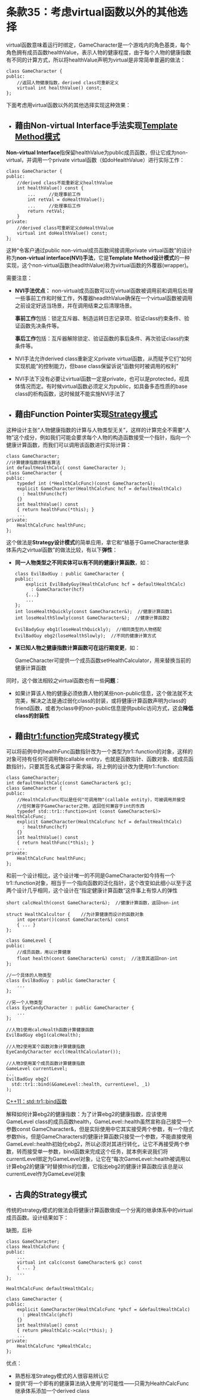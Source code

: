 # 条款35：考虑virtual函数以外的其他选择

virtual函数意味着运行时绑定，GameCharacter是一个游戏内的角色基类，每个角色拥有成员函数healthValue，表示人物的健康程度，由于每个人物的健康指数有不同的计算方式，所以将healthValue声明为virtual是非常简单普遍的做法：

```
class GameCharacter {
public:
    //返回人物健康指数，derived class可重新定义
    virtual int healthValue() const;  
};
```
下面考虑用virtual函数以外的其他选择实现这种效果：

- ## 藉由Non-virtual Interface手法实现[Template Method模式]()

**Non-virtual Interface**指保留healthValue为public成员函数，但让它成为non-virtual，并调用一个private virtual函数（如doHealthValue）进行实际工作：
```
class GameCharacter {
public:
    //derived class不能重新定义healthValue
    int healthValue() const {
        ...     //处理事前工作
        int retVal = doHealthValue();
        ...     //处理事后工作
        return retVal;
    }
private:
    //derived class可重新定义doHealthValue
    virtual int doHealthValue() const;
};
```

这种“令客户通过public non-virtual成员函数间接调用private virtual函数”的设计称为**non-virtual interface(NVI)手法**，它是**Template Method设计模式**的一种实现，这个non-virtual函数(headlthValue)称为virtual函数的外覆器(wrapper)。

需要注意：

  - **NVI手法优点：** non-virtual成员函数可以在virtual函数被调用前和调用后处理一些事前工作和时候工作，外覆器headlthValue确保在一个virtual函数被调用之前设定好适当场景，并在调用结束之后清理场景。

    **事前工作**包括：锁定互斥器、制造运转日志记录项、验证class约束条件、验证函数先决条件等。

    **事后工作**包括：互斥器解除锁定、验证函数的事后条件、再次验证class约束条件等。
    
  - NVI手法允许derived class重新定义private virtual函数，从而赋予它们“如何实现机能”的控制能力，但base class保留诉说“函数何时被调用的权利”
  
  - NVI手法下没有必要让virtual函数一定是private，也可以是protected，视具体情况而定。有时候virtual函数必须定义为public，如具备多态性质的base class的析构函数，这时候就不能实施NVI手法了


- ## 藉由Function Pointer实现[Strategy模式]()

这种设计主张“人物健康指数的计算与人物类型无关”，这样的计算完全不需要“人物”这个成分，例如我们可能会要求每个人物的构造函数接受一个指针，指向一个健康计算函数，而我们可以调用该函数进行实际计算：

```
class GameCharacter;
//计算健康指数的缺省算法
int defaultHealthCalc( const GameCharacter );
class GameCharacter {
public:
    typedef int (*HealthCalcFunc)(const GameCharacter&);
    explicit GameCharacter(HealthCalcFunc hcf = defaultHealthCalc)
      : healthFunc(hcf)
    {}
    int healthValue() const
    { return healthFunc(*this); }
    ...
private:
    HealthCalcFunc healthFunc;
};
```
这个做法是**Strategy设计模式**的简单应用，拿它和“植基于GameCharacter继承体系内之virtual函数”的做法比较，有以下**弹性**：

  - **同一人物类型之不同实体可以有不同的健康计算函数**，如：
    
    ```
    class EvilBadGuy : public GameCharacter {
    public:
        explicit EvilBadyGuy(HealthCalcFunc hcf = defaultHealthCalc)
          : GameCharacter(hcf)
        {...}
        ...
    };
    int loseHealthQuickly(const GameCharacter&);  //健康计算函数1
    int loseHealthSlowly(const GameCharacter&);  //健康计算函数2
    
    EvilBadyGuy ebg1(loseHealthQuickly);  //相同类型的人物搭配
    EvilBadGuy ebg2(loseHealthSlowly);  //不同的健康计算方式
    ```
  
  - **某已知人物之健康指数计算函数可在运行期变更**，如：
  
    GameCharacter可提供一个成员函数setHealthCalculator，用来替换当前的健康计算函数
  
同时，这个做法相较之virtual函数也有一些**问题**：

  - 如果计算该人物的健康必须依靠人物的某些non-public信息，这个做法就不太完美，解决之法是通过弱化class的封装，或将健康计算函数声明为class的friend函数，或者为class中的non-public信息提供public访问方式，这会**降低class的封装性**

- ## 藉由[tr1:function]()完成Strategy模式

可以将前例中的healthFunc函数指针改为一个类型为tr1::function的对象，这样的对象可持有任何可调用物(callable entity，也就是函数指针、函数对象、或成员函数指针)，只要其签名式兼容于需求端，将上例的设计改为使用tr1::function:

```
class GameCharacter; 
int defaultHealthCalc(const GameCharacter& gc);
class GameCharacter {
public:
    //HealthCalcFunc可以是任何"可调用物"(callable entity)，可被调用并接受
    //任何兼容于GameCharacter之物，返回任何兼容于int的东西
    typedef std::tr1::function<int (const GameCharacter&)> HealthCalcFunc;
    explicit GameCharacter(HealthCalcFunc hcf = defaultHealthCalc)
      : healthFunc(hcf)
    {}
    int healthValue() const
    { return healthFunc(*this); }
    ...
private:
    HealthCalcFunc healthFunc;
};
```
和前一个设计相比，这个设计唯一的不同是GameCharacter如今持有一个tr1::function对象，相当于一个指向函数的泛化指针，这个改变如此细小以至于这两个设计几乎相同，这个设计在“指定健康计算函数”这件事上有惊人的弹性

```
short calcHealth(const GameCharacter&);  //健康计算函数，返回non-int

struct HealthCalcultor {    //为计算健康而设计的函数对象
    int operator()(const GameCharacter&) const 
    { ... }
};

class GameLevel {
public:
    //成员函数，用以计算健康
    float health(const GameCharacter&) const;  //注意其返回non-int
};

//一个具体的人物类型
class EvilBadGuy : public GameCharacter {
    ...
};

//另一个人物类型
class EyeCandyCharacter : public GameCharacter {
    ...
};

//人物1使用calcHealth函数计算健康函数
EvilBadGuy ebg1(calcHealth);    

//人物2使用某个函数对象计算健康指数
EyeCandyCharacter eccl(HealthCalculator());  

//人物3使用某个成员函数计算健康指数
GameLevel currentLevel;
...
EvilBadGuy ebg2(
  std::tr1::bind(&GameLevel::health, currentLevel, _1)
);
```
[C++11：std::tr1::bind函数]()

解释如何计算ebg2的健康指数：为了计算ebg2的健康指数，应该使用GameLevel class的成员函数health，GameLevel::health虽然宣称自己接受一个参数const GameCharacter&，但是实际使用中它其实接受两个参数，有一个隐式参数this，但是GameCharacters的健康计算函数只接受一个参数，不能直接使用GameLevel::health初始化ebg2，所以必须对其进行转化，让它不再接受两个参数，转而接受单一参数，bind函数来完成这个任务，就本例来说我们将currentLevel绑定为GameLevel对象，让它在“每次GameLevel::health被调用以计算ebg2的健康”时替换this的位置，它指出ebg2的健康计算函数应该总是以currentLevel作为GameLevel对象

- ## 古典的Strategy模式

传统的strategy模式的做法会将健康计算函数做成一个分离的继承体系中的virtual成员函数。设计结果如下：

缺图，后补

```
class GameCharacter;
class HealthCalcFunc {
public:
    ...
    virtual int calc(const GameCharacter& gc) const
    { ... }
    ...
};

HealthCalcFunc defaultHealthCalc;

class GameCharacter {
public:
    explicit GameCharacter(HealthCalcFunc *phcf = &defaultHealthCalc)
      : pHealthCalc(phcf)
    {}
    int healthValue() const
    { return pHealthCalc->calc(*this); }
    ...
private:
    HealthCalcFunc *pHealthCalc;
};
```
优点：

 - 熟悉标准Strategy模式的人很容易辨认它
 - 提供“将一个即有的健康算法纳入使用”的可能性——只需为HealthCalcFunc继承体系添加一个derived class
